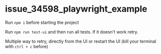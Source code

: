 # issue_34598_playwright_example

Run `npm i` before starting the project

Run `npm run test-ui` and then run all tests. If it doesn't work retry. 

Multiple way to retry, directly from the UI or restart the UI (kill your terminal with `ctrl + c` before)
